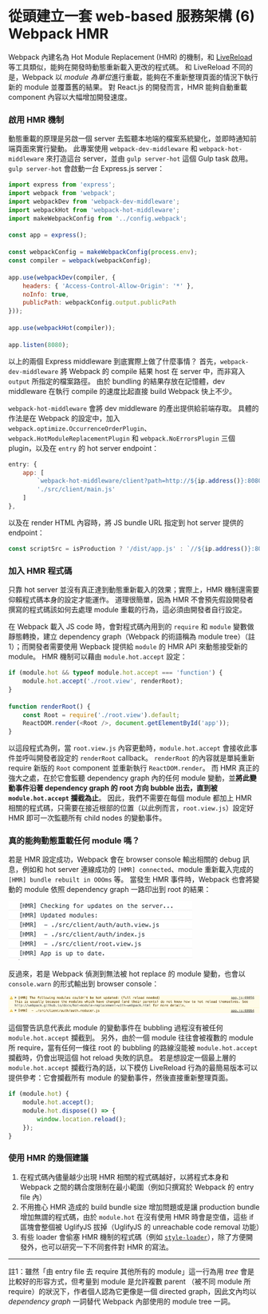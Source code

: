 從頭建立一套 web-based 服務架構 (6) Webpack HMR
===========================================

Webpack 內建名為 Hot Module Replacement (HMR) 的機制，和 [LiveReload](http://livereload.com) 等工具類似，能夠在開發時動態重新載入更改的程式碼。
和 LiveReload 不同的是，Webpack 以 *module 為單位*進行重載，能夠在不重新整理頁面的情況下執行新的 module 並覆蓋舊的結果。
對 React.js 的開發而言，HMR 能夠自動重載 component 內容以大幅增加開發速度。

### 啟用 HMR 機制

動態重載的原理是另啟一個 server 去監聽本地端的檔案系統變化，並即時通知前端頁面來實行變動。
此專案使用 `webpack-dev-middleware` 和 `webpack-hot-middleware` 來打造這台 server，並由 `gulp server-hot` 這個 Gulp task 啟用。
`gulp server-hot` 會啟動一台 Express.js server：

```javascript
import express from 'express';
import webpack from 'webpack';
import webpackDev from 'webpack-dev-middleware';
import webpackHot from 'webpack-hot-middleware';
import makeWebpackConfig from '../config.webpack';

const app = express();

const webpackConfig = makeWebpackConfig(process.env);
const compiler = webpack(webpackConfig);

app.use(webpackDev(compiler, {
    headers: { 'Access-Control-Allow-Origin': '*' },
    noInfo: true,
    publicPath: webpackConfig.output.publicPath
}));

app.use(webpackHot(compiler));

app.listen(8080);

```

以上的兩個 Express middleware 到底實際上做了什麼事情？
首先，`webpack-dev-middleware` 將 Webpack 的 compile 結果 host 在 server 中，而非寫入 `output` 所指定的檔案路徑。
由於 bundling 的結果存放在記憶體，dev middleware 在執行 compile 的速度比起直接 build Webpack 快上不少。

`webpack-hot-middleware` 會將 dev middleware 的產出提供給前端存取。
具體的作法是在 Webpack 的設定中，加入 `webpack.optimize.OccurrenceOrderPlugin`、`webpack.HotModuleReplacementPlugin` 和 `webpack.NoErrorsPlugin` 三個 plugin，以及在 `entry` 的 hot server endpoint：

```javascript
entry: {
    app: [
        `webpack-hot-middleware/client?path=http://${ip.address()}:8080/__webpack_hmr`,
        './src/client/main.js'
    ]
},
```

以及在 render HTML 內容時，將 JS bundle URL 指定到 hot server 提供的 endpoint：

```javascript
const scriptSrc = isProduction ? '/dist/app.js' : `//${ip.address()}:8080/dist/app.js`;
```

### 加入 HMR 程式碼

只靠 hot server 並沒有真正達到動態重新載入的效果；實際上，HMR 機制還需要仰賴程式碼本身的設定才能運作。
道理很簡單，因為 HMR 不會預先假設開發者撰寫的程式碼該如何去處理 module 重載的行為，這必須由開發者自行設定。

在 Webpack 載入 JS code 時，會對程式碼內用到的 `require` 和 `module` 變數做靜態轉換，建立 dependency graph（Webpack 的術語稱為 module tree）（註1）；而開發者需要使用 Wepback 提供給 `module` 的 HMR API 來動態接受新的 module。
HMR 機制可以藉由 `module.hot.accept` 設定：

```javascript
if (module.hot && typeof module.hot.accept === 'function') {
    module.hot.accept('./root.view', renderRoot);
}

function renderRoot() {
    const Root = require('./root.view').default;
    ReactDOM.render(<Root />, document.getElementById('app'));
}
```

以這段程式為例，當 `root.view.js` 內容更動時，`module.hot.accept` 會接收此事件並呼叫開發者設定的 `renderRoot` callback。
`renderRoot` 的內容就是單純重新 require 新版的 `Root` component 並重新執行 `ReactDOM.render`。
而 HMR 真正的強大之處，在於它會監聽 dependency graph 內的任何 module 變動，並**將此變動事件沿著 dependency graph 的 root 方向 bubble 出去，直到被 `module.hot.accept` 攔截為止**。
因此，我們不需要在每個 module 都加上 HMR 相關的程式碼，只需要在接近根部的位置（以此例而言，`root.view.js`）設定好 HMR 即可一次監聽所有 child nodes 的變動事件。

### 真的能夠動態重載任何 module 嗎？

若是 HMR 設定成功，Webpack 會在 browser console 輸出相關的 debug 訊息，例如和 hot server 連線成功的 `[HMR] connected`、module 重新載入完成的 `[HMR] bundle rebuilt in OOOms` 等。
當發生 HMR 事件時，Webpack 也會將變動的 module 依照 dependency graph 一路印出到 root 的結果：

![Module Tree in Console](/images/5-console_module_tree.png)

反過來，若是 Webpack 偵測到無法被 hot replace 的 module 變動，也會以 `console.warn` 的形式輸出到 browser console：

![HMR failed](/images/5-hmr_failed.png)

這個警告訊息代表此 module 的變動事件在 bubbling 過程沒有被任何 `module.hot.accept` 攔截到。
另外，由於一個 module 往往會被複數的 module 所 require，當有任何一條往 root 的 bubbling 的路線沒能被 `module.hot.accept` 攔截時，仍會出現這個 hot reload 失敗的訊息。
若是想設定一個最上層的 `module.hot.accept` 攔截行為的話，以下模仿 LiveReload 行為的最簡易版本可以提供參考：它會攔截所有 module 的變動事件，然後直接重新整理頁面。

```javascript
if (module.hot) {
    module.hot.accept();
    module.hot.dispose(() => {
        window.location.reload();
    });
}
```

### 使用 HMR 的幾個建議

1. 在程式碼內儘量越少出現 HMR 相關的程式碼越好，以將程式本身和 Webpack 之間的耦合度限制在最小範圍（例如只撰寫於 Webpack 的 entry file 內）
2. 不用擔心 HMR 造成的 build bundle size 增加問題或是讓 production bundle 增加無謂的程式碼，由於 `module.hot` 在沒有使用 HMR 時會是空值，這些 if 區塊會整個被 UglifyJS 拔掉（UglifyJS 的 unreachable code removal 功能）
3. 有些 loader 會偷塞 HMR 機制的程式碼（例如 [`style-loader`](https://github.com/webpack/style-loader)），除了方便開發外，也可以研究一下不同套件對 HMR 的寫法。

* * *

註1：雖然「由 entry file 去 require 其他所有的 module」這一行為用 *tree* 會是比較好的形容方式，但考量到 module 是允許複數 parent （被不同 module 所 require）的狀況下，作者個人認為它更像是一個 directed graph，因此文內均以 *dependency graph* 一詞替代 Webpack 內部使用的 module tree 一詞。
